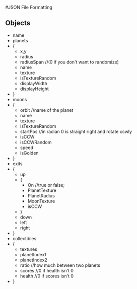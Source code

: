 #JSON File Formatting
## Objects
* name
* planets
* {
	* x,y
	* radius
	* radiusSpan  //(0 if you don't want to randomize)
	* name
	* texture
	* isTextureRandom
	* displayWidth
	* displayHeight
* }
* moons
* {
	* orbit //name of the planet
	* name
	* texture
	* isTextureRandom
	* startPos //in radian 0 is straight right and rotate ccwly
	* isCCW
	* isCCWRandom
	* speed
	* isGolden
* }
* exits
* {
	* up
	* {
		* On //true or false; 
		* PlanetTexture
		* PlanetRadius
		* MoonTexture
		* isCCW
	* }
	* down
	* left
	* right
* }
* collectibles
* {
	* textures
	* planetIndex1
	* planetIndex2
	* ratio //how much between two planets
	* scores //0 if health isn't 0
	* health //0 if scores isn't 0
* }
## 